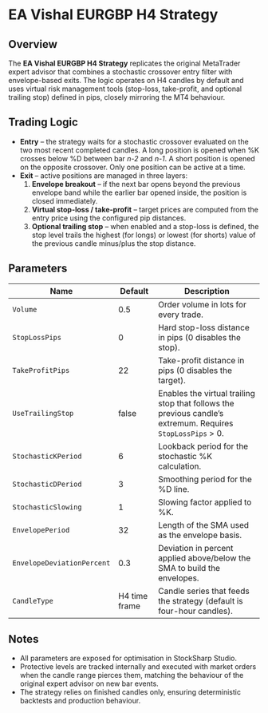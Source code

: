 # EA Vishal EURGBP H4 Strategy

## Overview
The **EA Vishal EURGBP H4 Strategy** replicates the original MetaTrader expert advisor that combines a stochastic crossover entry filter with envelope-based exits. The logic operates on H4 candles by default and uses virtual risk management tools (stop-loss, take-profit, and optional trailing stop) defined in pips, closely mirroring the MT4 behaviour.

## Trading Logic
- **Entry** – the strategy waits for a stochastic crossover evaluated on the two most recent completed candles. A long position is opened when %K crosses below %D between bar *n-2* and *n-1*. A short position is opened on the opposite crossover. Only one position can be active at a time.
- **Exit** – active positions are managed in three layers:
  1. **Envelope breakout** – if the next bar opens beyond the previous envelope band while the earlier bar opened inside, the position is closed immediately.
  2. **Virtual stop-loss / take-profit** – target prices are computed from the entry price using the configured pip distances.
  3. **Optional trailing stop** – when enabled and a stop-loss is defined, the stop level trails the highest (for longs) or lowest (for shorts) value of the previous candle minus/plus the stop distance.

## Parameters
| Name | Default | Description |
| ---- | ------- | ----------- |
| `Volume` | 0.5 | Order volume in lots for every trade. |
| `StopLossPips` | 0 | Hard stop-loss distance in pips (0 disables the stop). |
| `TakeProfitPips` | 22 | Take-profit distance in pips (0 disables the target). |
| `UseTrailingStop` | false | Enables the virtual trailing stop that follows the previous candle’s extremum. Requires `StopLossPips` &gt; 0. |
| `StochasticKPeriod` | 6 | Lookback period for the stochastic %K calculation. |
| `StochasticDPeriod` | 3 | Smoothing period for the %D line. |
| `StochasticSlowing` | 1 | Slowing factor applied to %K. |
| `EnvelopePeriod` | 32 | Length of the SMA used as the envelope basis. |
| `EnvelopeDeviationPercent` | 0.3 | Deviation in percent applied above/below the SMA to build the envelopes. |
| `CandleType` | H4 time frame | Candle series that feeds the strategy (default is four-hour candles). |

## Notes
- All parameters are exposed for optimisation in StockSharp Studio.
- Protective levels are tracked internally and executed with market orders when the candle range pierces them, matching the behaviour of the original expert advisor on new bar events.
- The strategy relies on finished candles only, ensuring deterministic backtests and production behaviour.
